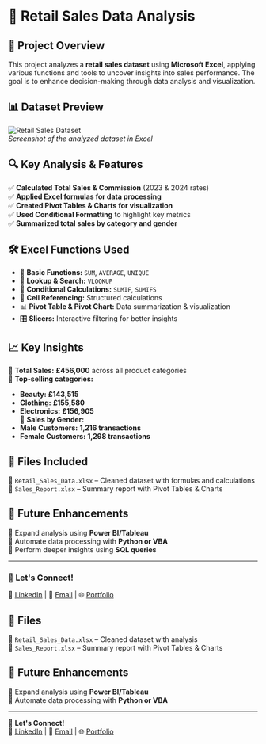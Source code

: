 # 🛒 Retail Sales Data Analysis  

## 📌 Project Overview  
This project analyzes a **retail sales dataset** using **Microsoft Excel**, applying various functions and tools to uncover insights into sales performance. The goal is to enhance decision-making through data analysis and visualization.  

## 📊 Dataset Preview  
![Retail Sales Dataset](image.png)  
*Screenshot of the analyzed dataset in Excel*  

## 🔍 Key Analysis & Features  
✅ **Calculated Total Sales & Commission** (2023 & 2024 rates)  
✅ **Applied Excel formulas for data processing**  
✅ **Created Pivot Tables & Charts for visualization**  
✅ **Used Conditional Formatting** to highlight key metrics  
✅ **Summarized total sales by category and gender**  

## 🛠️ Excel Functions Used  
- 🔢 **Basic Functions:** `SUM`, `AVERAGE`, `UNIQUE`  
- 🔎 **Lookup & Search:** `VLOOKUP`  
- 🎯 **Conditional Calculations:** `SUMIF`, `SUMIFS`  
- 🔗 **Cell Referencing:** Structured calculations  
- 📊 **Pivot Table & Pivot Chart:** Data summarization & visualization  
- 🎛 **Slicers:** Interactive filtering for better insights  

## 📈 Key Insights  
📌 **Total Sales:** **£456,000** across all product categories  
📌 **Top-selling categories:**  
   - **Beauty:** **£143,515**  
   - **Clothing:** **£155,580**  
   - **Electronics:** **£156,905**  
📌 **Sales by Gender:**  
   - **Male Customers:** **1,216 transactions**  
   - **Female Customers:** **1,298 transactions**  

## 📂 Files Included  
📁 `Retail_Sales_Data.xlsx` – Cleaned dataset with formulas and calculations  
📁 `Sales_Report.xlsx` – Summary report with Pivot Tables & Charts  

## 🚀 Future Enhancements  
🔹 Expand analysis using **Power BI/Tableau**  
🔹 Automate data processing with **Python or VBA**  
🔹 Perform deeper insights using **SQL queries**  

---

### 🔗 Let's Connect!  
💼 [LinkedIn](#) | 📧 [Email](#) | 🌐 [Portfolio](#)  
## 📂 Files  
📁 `Retail_Sales_Data.xlsx` – Cleaned dataset with analysis  
📁 `Sales_Report.xlsx` – Summary report with Pivot Tables & Charts  

## 🚀 Future Enhancements  
🔹 Expand analysis using **Power BI/Tableau**  
🔹 Automate data processing with **Python or VBA**  

---

🔗 **Let's Connect!**  
💼 [LinkedIn](#) | 📧 [Email](#) | 🌐 [Portfolio](#)  
